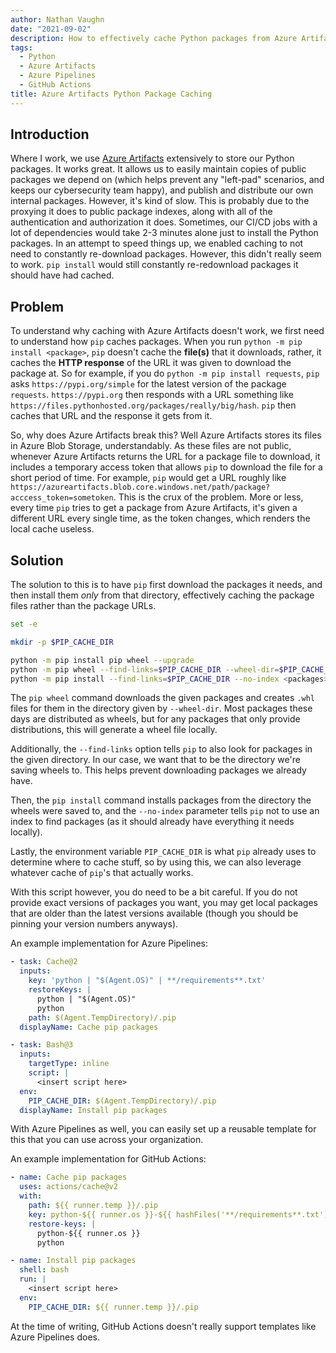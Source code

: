 ```yaml
---
author: Nathan Vaughn
date: "2021-09-02"
description: How to effectively cache Python packages from Azure Artifacts in CI/CD
tags:
  - Python
  - Azure Artifacts
  - Azure Pipelines
  - GitHub Actions
title: Azure Artifacts Python Package Caching
---
```


## Introduction

Where I work, we use
[Azure Artifacts](https://azure.microsoft.com/en-us/services/devops/artifacts/)
extensively to store our Python packages. It works great.
It allows us to easily maintain copies of public packages we depend on
(which helps prevent any "left-pad" scenarios, and keeps our cybersecurity team happy),
and publish and distribute our own internal packages. However, it's kind of slow.
This is probably due to the proxying it does to public package indexes, along with
all of the authentication and authorization it does. Sometimes, our CI/CD jobs
with a lot of dependencies would take 2-3 minutes alone just to install the Python
packages. In an attempt to speed things up, we enabled caching
to not need to constantly re-download packages. However, this didn't
really seem to work. `pip install` would still constantly re-redownload packages
it should have had cached.

## Problem

To understand why caching with Azure Artifacts doesn't work, we first need to understand
how `pip` caches packages. When you run `python -m pip install <package>`, `pip`
doesn't cache the **file(s)** that it downloads, rather, it caches the **HTTP response**
of the URL it was given to download the package at. So for example, if you do
`python -m pip install requests`, `pip` asks `https://pypi.org/simple` for the latest
version of the package `requests`. `https://pypi.org` then responds with a URL something
like `https://files.pythonhosted.org/packages/really/big/hash`. `pip` then caches
that URL and the response it gets from it.

So, why does Azure Artifacts break this? Well Azure Artifacts stores its files
in Azure Blob Storage, understandably. As these files are not public, whenever
Azure Artifacts returns the URL for a package file to download, it includes a temporary
access token that allows `pip` to download the file for a short period of time.
For example, `pip` would get a URL roughly like
`https://azureartifacts.blob.core.windows.net/path/package?acccess_token=sometoken`.
This is the crux of the problem. More or less, every time `pip` tries to get a package
from Azure Artifacts, it's given a different URL every single time,
as the token changes, which renders the local cache useless.

## Solution

The solution to this is to have `pip` first download the packages it needs,
and then install them _only_ from that directory, effectively caching the package
files rather than the package URLs.

```bash
set -e

mkdir -p $PIP_CACHE_DIR

python -m pip install pip wheel --upgrade
python -m pip wheel --find-links=$PIP_CACHE_DIR --wheel-dir=$PIP_CACHE_DIR <packages>
python -m pip install --find-links=$PIP_CACHE_DIR --no-index <packages>
```

The `pip wheel` command downloads the given packages and creates `.whl` files for them
in the directory given by `--wheel-dir`.
Most packages these days are distributed as wheels, but for any packages that
only provide distributions, this will generate a wheel file locally.

Additionally, the `--find-links` option tells `pip` to also look for packages
in the given directory. In our case, we want that to be the directory we're saving
wheels to. This helps prevent downloading packages we already have.

Then, the `pip install` command installs packages from the directory the
wheels were saved to, and the `--no-index` parameter tells `pip` not to use
an index to find packages (as it should already have everything it needs locally).

Lastly, the environment variable `PIP_CACHE_DIR` is what `pip` already uses
to determine where to cache stuff, so by using this, we can also leverage
whatever cache of `pip`'s that actually works.

With this script however, you do need to be a bit careful. If you do not
provide exact versions of packages you want, you may get local packages that
are older than the latest versions available
(though you should be pinning your version numbers anyways).

An example implementation for Azure Pipelines:

```yml
- task: Cache@2
  inputs:
    key: 'python | "$(Agent.OS)" | **/requirements**.txt'
    restoreKeys: |
      python | "$(Agent.OS)"
      python
    path: $(Agent.TempDirectory)/.pip
  displayName: Cache pip packages

- task: Bash@3
  inputs:
    targetType: inline
    script: |
      <insert script here>
  env:
    PIP_CACHE_DIR: $(Agent.TempDirectory)/.pip
  displayName: Install pip packages
```

With Azure Pipelines as well, you can easily set up a reusable template for this
that you can use across your organization.

An example implementation for GitHub Actions:

```yml
- name: Cache pip packages
  uses: actions/cache@v2
  with:
    path: ${{ runner.temp }}/.pip
    key: python-${{ runner.os }}-${{ hashFiles('**/requirements**.txt') }}
    restore-keys: |
      python-${{ runner.os }}
      python

- name: Install pip packages
  shell: bash
  run: |
    <insert script here>
  env:
    PIP_CACHE_DIR: ${{ runner.temp }}/.pip
```

At the time of writing, GitHub Actions doesn't really support templates
like Azure Pipelines does.
